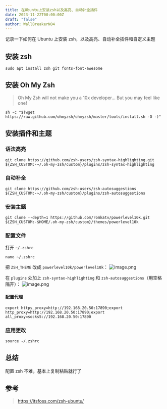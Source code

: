 ```yaml
---
title: 在Ubuntu上安装zsh以及高亮、自动补全插件
date: 2023-11-22T00:00:00Z
draft: "false"
author: WallBreakerNO4
---
```

记录一下如何在 Ubuntu 上安装 zsh，以及高亮、自动补全插件和自定义主题
## 安装 zsh

~~~shell
sudo apt install zsh git fonts-font-awesome
~~~
## 安装 Oh My Zsh

> Oh My Zsh will not make you a 10x developer... But you may feel like one!

~~~shell
sh -c "$(wget https://raw.github.com/ohmyzsh/ohmyzsh/master/tools/install.sh -O -)"
~~~

## 安装插件和主题
### 语法高亮

```shell
git clone https://github.com/zsh-users/zsh-syntax-highlighting.git ${ZSH_CUSTOM:-~/.oh-my-zsh/custom}/plugins/zsh-syntax-highlighting
```

### 自动补全

```shell
git clone https://github.com/zsh-users/zsh-autosuggestions ${ZSH_CUSTOM:-~/.oh-my-zsh/custom}/plugins/zsh-autosuggestions
```

### 安装主题

```shell
git clone --depth=1 https://github.com/romkatv/powerlevel10k.git ${ZSH_CUSTOM:-$HOME/.oh-my-zsh/custom}/themes/powerlevel10k
```

### 配置文件

打开 `~/.zshrc`
~~~shell
nano ~/.zshrc
~~~

把 `ZSH_THEME` 改成 `powerlevel10k/powerlevel10k`：
![image.png](https://image.wall-breaker-no4.xyz/imgs/202311220011285.png#center)

在 `plugins` 处加上 `zsh-syntax-highlighting` 和 `zsh-autosuggestions`（用空格隔开）：
![image.png](https://image.wall-breaker-no4.xyz/imgs/202311220013082.png#center)
#### 配置代理

~~~shell
export https_proxy=http://192.168.20.50:17890;export http_proxy=http://192.168.20.50:17890;export all_proxy=socks5://192.168.20.50:17890
~~~

### 应用更改

~~~shell
source ~/.zshrc
~~~

## 总结

配置 zsh 不难，基本上复制粘贴就行了

## 参考

> https://itsfoss.com/zsh-ubuntu/